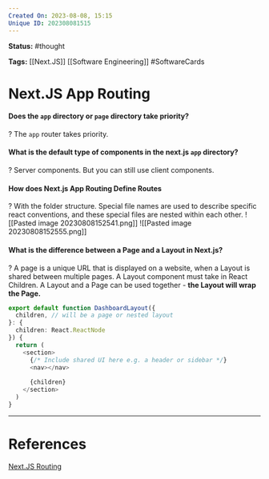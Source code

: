 ```yaml
---
Created On: 2023-08-08, 15:15
Unique ID: 202308081515
---
```

**Status:** #thought 

**Tags:**  [[Next.JS]] [[Software Engineering]] #SoftwareCards 
# Next.JS App Routing

#### Does the `app` directory or `page` directory take priority?
? 
The `app` router takes priority.


#### What is the default type of components in the next.js `app` directory?
?
Server components. But you can still use client components. 
<!--SR:!2023-08-20,2,170-->

#### How does Next.js App Routing Define Routes
?
With the folder structure. Special file names are used to describe specific react conventions, and these special files are nested within each other. 
![[Pasted image 20230808152541.png]]
![[Pasted image 20230808152555.png]]
<!--SR:!2023-08-20,3,190-->


#### What is the difference between a Page and a Layout in Next.js? 
?
A page is a unique URL that is displayed on a website, when a Layout is shared between multiple pages. 
A Layout component must take in React Children.
A Layout and a Page can be used together - **the Layout will wrap the Page.**
```typescript
export default function DashboardLayout({
  children, // will be a page or nested layout
}: {
  children: React.ReactNode
}) {
  return (
    <section>
      {/* Include shared UI here e.g. a header or sidebar */}
      <nav></nav>
 
      {children}
    </section>
  )
}
```
<!--SR:!2023-08-20,3,203-->


 


---
# References
[Next.JS Routing](https://nextjs.org/docs/app/building-your-application/routing)

